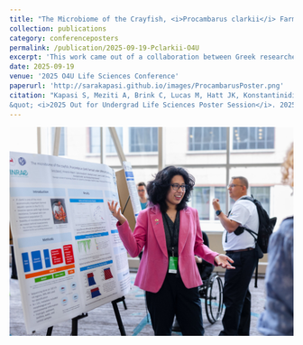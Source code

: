 ```yaml
---
title: "The Microbiome of the Crayfish, <i>Procambarus clarkii</i> Farmed Under Different Growth Conditions"
collection: publications
category: conferenceposters
permalink: /publication/2025-09-19-Pclarkii-O4U
excerpt: 'This work came out of a collaboration between Greek researchers and the Konstantinidis lab, where I worked with crayfish microbiota from DNA extraction to sequencing analysis.'
date: 2025-09-19
venue: '2025 O4U Life Sciences Conference' 
paperurl: 'http://sarakapasi.github.io/images/ProcambarusPoster.png'
citation: "Kapasi S, Meziti A, Brink C, Lucas M, Hatt JK, Konstantinidis KT, and Kormas K. (2025). &quot;The microbiome of the crayfish, <i>Procambarus clarkii</i> farmed under different growth conditions
&quot; <i>2025 Out for Undergrad Life Sciences Poster Session</i>. 2025 September 19th. Minneapolis, Minnesota."
---
```

<img src='/images/54811227173_9b1d75bf20_k.jpg'>
